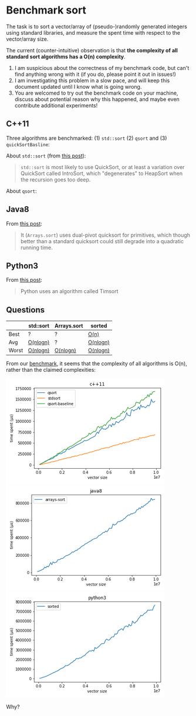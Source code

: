 Benchmark sort
=======

The task is to sort a vector/array of (pseudo-)randomly generated integers using standard libraries, and measure the spent time with respect to the vector/array size.

The current (counter-intuitive) observation is that **the complexity of all standard sort algorithms has a O(n) complexity**.

1. I am suspicious about the correctness of my benchmark code, but can't find anything wrong with it (if you do, please point it out in issues!)
2. I am investigating this problem in a slow pace, and will keep this document updated until I know what is going wrong.
3. You are welcomed to try out the benchmark code on your machine, discuss about potential reason why this happened, and maybe even contribute additional experiments!

## C++11

Three algorithms are benchmarked: (1) `std::sort` (2) `qsort` and (3) `quickSortBasline`:

About `std::sort` (from [this post](https://stackoverflow.com/questions/5038895/does-stdsort-implement-quicksort)):

> `std::sort` is most likely to use QuickSort, or at least a variation over QuickSort called IntroSort, which "degenerates" to HeapSort when the recursion goes too deep.

About `qsort`: 



## Java8

From [this post](https://www.quora.com/What-is-the-complexity-of-Arrays-sort-in-java-Also-why-isn%E2%80%99t-it-as-efficient-as-quick-sort-in-C-or-C++):

> It (`Arrays.sort`) uses dual-pivot quicksort for primitives, which though better than a standard quicksort could still degrade into a quadratic running time.

## Python3

From [this post](https://stackoverflow.com/questions/10948920/what-algorithm-does-pythons-sorted-use):

> Python uses an algorithm called Timsort

## Questions

|       | std::sort                                           | Arrays.sort                                                  | sorted                                            |
| ----- | --------------------------------------------------- | ------------------------------------------------------------ | ------------------------------------------------- |
| Best  | ?                                                   | ?                                                            | [O(n)](https://en.wikipedia.org/wiki/Timsort)     |
| Avg   | [O(nlogn)](https://en.wikipedia.org/wiki/Introsort) | ?                                                            | [O(nlogn)](https://en.wikipedia.org/wiki/Timsort) |
| Worst | [O(nlogn)](https://en.wikipedia.org/wiki/Introsort) | [O(nlogn)](https://www.quora.com/What-is-the-complexity-of-Arrays-sort-in-java-Also-why-isn%E2%80%99t-it-as-efficient-as-quick-sort-in-C-or-C++) | [O(nlogn)](https://en.wikipedia.org/wiki/Timsort) |

From our [benchmark](explore.ipynb), it seems that the complexity of all algorithms is O(n), rather than the claimed complexities:

![](c++11.png)
![](java8.png)
![](python3.png)

Why?